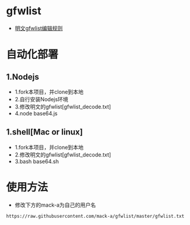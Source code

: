 # gfwlist
- [明文gfwlist编辑规则](https://adblockplus.org/en/filter-cheatsheet)

# 自动化部署
## 1.Nodejs
- 1.fork本项目，并clone到本地
- 2.自行安装Nodejs环境
- 3.修改明文的gfwlist[gfwlist_decode.txt]
- 4.node base64.js

## 1.shell[Mac or linux]
- 1.fork本项目，并clone到本地
- 2.修改明文的gfwlist[gfwlist_decode.txt]
- 3.bash base64.sh

# 使用方法
- 修改下方的mack-a为自己的用户名
```
https://raw.githubusercontent.com/mack-a/gfwlist/master/gfwlist.txt
```

